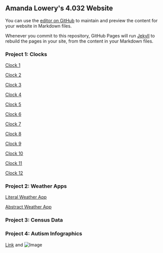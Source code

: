## Amanda Lowery's 4.032 Website
 You can use the [editor on GitHub](https://github.com/amandalowery10/4.032/edit/master/README.md) to maintain and preview the content for your website in Markdown files.


Whenever you commit to this repository, GitHub Pages will run [Jekyll](https://jekyllrb.com/) to rebuild the pages in your site, from the content in your Markdown files.

### Project 1: Clocks

[Clock 1](https://amandalowery10.github.io/4.032/Clocks/clock1.html)

[Clock 2](https://amandalowery10.github.io/4.032/Clocks/clock2.html)

[Clock 3](https://amandalowery10.github.io/4.032/Clocks/clock3.html)

[Clock 4](https://amandalowery10.github.io/4.032/Clocks/clock4.html)

[Clock 5](https://amandalowery10.github.io/4.032/Clocks/clock5.html)

[Clock 6](https://amandalowery10.github.io/4.032/Clocks/clock6.html)

[Clock 7](https://amandalowery10.github.io/4.032/Clocks/clock7.html)

[Clock 8](https://amandalowery10.github.io/4.032/Clocks/clock8.html)

[Clock 9](https://amandalowery10.github.io/4.032/Clocks/clock9.html)

[Clock 10](https://amandalowery10.github.io/4.032/Clocks/clock10.html)

[Clock 11](https://amandalowery10.github.io/4.032/Clocks/clock11.html)

[Clock 12](https://amandalowery10.github.io/4.032/Clocks/clock12.html)

### Project 2: Weather Apps

[Literal Weather App](https://amandalowery10.github.io/4032weatherApps/literalweather.html)

[Abstract Weather App](https://amandalowery10.github.io/4032weatherApps/abstractweather.html)

### Project 3: Census Data

### Project 4: Autism Infographics

[Link](url) and ![Image](src)
